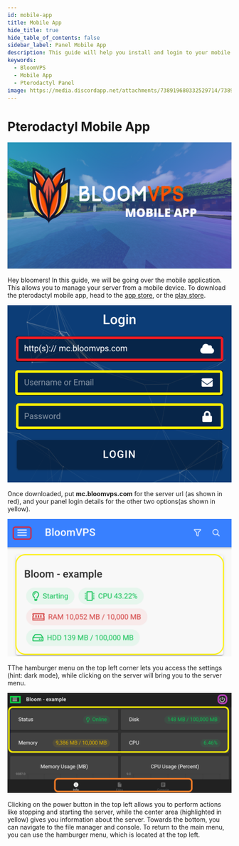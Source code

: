 ```yaml
---
id: mobile-app
title: Mobile App
hide_title: true
hide_table_of_contents: false
sidebar_label: Panel Mobile App
description: This guide will help you install and login to your mobile app, which lets you control your server on the go.
keywords:
  - BloomVPS
  - Mobile App
  - Pterodactyl Panel
image: https://media.discordapp.net/attachments/738919680332529714/738920590391377980/Mobile_APP.png?width=1204&height=677
---
```

# Pterodactyl Mobile App

![BloomVPS Mobile App](../static/img/mobile-app/mobile-app1.png)

Hey bloomers! In this guide, we will be going over the mobile application. This allows you to manage your server from a mobile device. To download the pterodactyl mobile app, head to the [app store](https://apps.apple.com/us/app/pterodactyl-mobile/id1465354373), or the [play store](https://play.google.com/store/apps/details?id=io.pterodactyl.app&hl=en_US).

![BloomVPS Mobile App](../static/img/mobile-app/mobile-app2.png)

Once downloaded, put **mc.bloomvps.com** for the server url (as shown in red), and your panel login details for the other two options(as shown in yellow).

![BloomVPS Mobile App](../static/img/mobile-app/mobile-app3.png)

TThe hamburger menu on the top left corner lets you access the settings (hint: dark mode), while clicking on the server will bring you to the server menu. 

![BloomVPS Mobile App](../static/img/mobile-app/mobile-app4.png)

Clicking on the power button in the top left allows you to perform actions like stopping and starting the server, while the center area (highlighted in yellow) gives you information about the server. Towards the bottom, you can navigate to the file manager and console. To return to the main menu, you can use the hamburger menu, which is located at the top left. 
